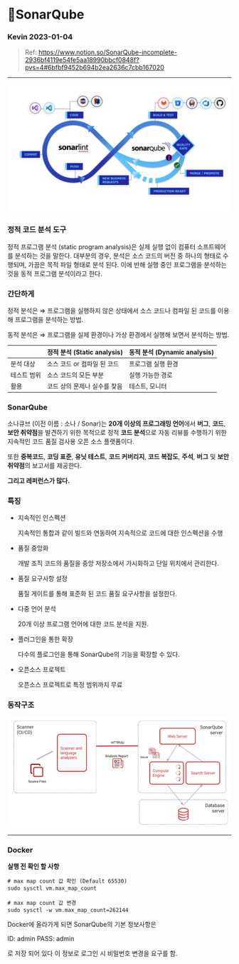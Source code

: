 # 📖SonarQube
### Kevin 2023-01-04
> Ref: https://www.notion.so/SonarQube-incomplete-2936bf4119e54fe5aa18990bbcf0848f?pvs=4#6bfbf9452b694b2ea2636c7cbb167020

---

<p align="center">
    <img src="./img/sonarqube_1.png" width="1000" >
</p>

### 정적 코드 분석 도구

정적 프로그램 분석 (static program analysis)은 실제 실행 없이 컴퓨터 소프트웨어를 분석하는 것을 말한다. 대부분의 경우, 분석은 소스 코드의 버전 중 하나의 형태로 수행되며, 가끔은 목적 파일 형태로 분석 된다. 이에 반해 실행 중인 프로그램을 분석하는 것을 동적 프로그램 분석이라고 한다.

### 간단하게

정적 분석은 ⇒ 프로그램을 실행하지 않은 상태에서 소스 코드나 컴파일 된 코드를 이용해 프로그램을 분석하는 방법.

동적 분석은 ⇒ 프로그램을 실제 환경이나 가상 환경에서 실행해 보면서 분석하는 방법.

|  | 정적 분석 (Static analysis) | 동적 분석 (Dynamic analysis) |
| --- | --- | --- |
| 분석 대상 | 소스 코드 or 컴파일 된 코드 | 프로그램 실행 환경 |
| 테스트 범위 | 소스 코드의 모든 부분 | 실행 가능한 경로 |
| 활용 | 코드 상의 문제나 실수를 찾음 | 테스트, 모니터 |

### SonarQube

소나큐브 (이전 이름 : 소나 / Sonar)는 **20개 이상의 프로그래밍 언어**에서 **버그**, **코드**, **보안 취약점**을 발견하기 위한 목적으로 정적 **코드 분석**으로 자동 리뷰를 수행하기 위한
지속적인 코드 품질 검사용 오픈 소스 플랫폼이다.

또한 **중복코드**, **코딩 표준**, **유닛 테스트**, **코드 커버리지**, **코드 복잡도**, **주석**, **버그** 및 **보안 취약점**의 보고서를 제공한다.

**그리고 레퍼런스가 많다.**

### 특징

- 지속적인 인스펙션

    지속적인 통합과 같이 빌드와 연동하여 지속적으로 코드에 대한 인스펙션을 수행

- 품질 중앙화

    개발 조직 코드의 품질을 중앙 저장소에서 가시화하고 단일 위치에서 관리한다.

- 품질 요구사항 설정

    품질 게이트를 통해 표준화 된 코드 품질 요구사항을 설정한다.

- 다중 언어 분석

    20개 이상 프로그램 언어에 대한 코드 분석을 지원.

- 플러그인을 통한 확장

    다수의 플로그인을 통해 SonarQube의 기능을 확장할 수 있다.

- 오픈소스 프로젝트

    오픈소스 프로젝트로 특정 범위까지 무료

### 동작구조

<p align="center">
    <img src="./img/sonarqube_2.png" width="1000" >
</p>

-------

### Docker

**실행 전 확인 할 사항**

``` shell
# max map count 값 확인 (Default 65530)
sudo sysctl vm.max_map_count

# max map count 값 변경
sudo sysctl -w vm.max_map_count=262144
```
Docker에 올라가게 되면 SonarQube의 기본 정보사항은

ID: admin
PASS: admin

로 저장 되어 있다 이 정보로 로그인 시 비밀번호 변경을 요구를 함.
